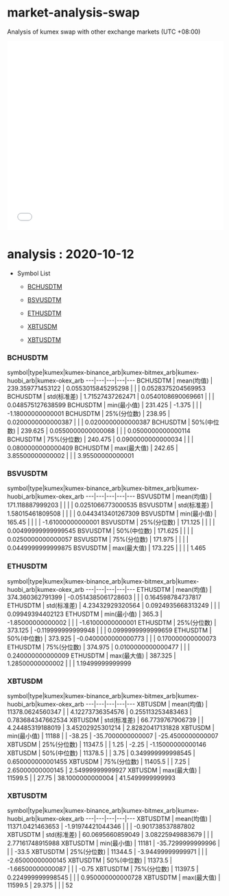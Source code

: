 # market-analysis-swap
Analysis of kumex swap with other exchange markets (UTC +08:00)

<iframe width="100%" height="440" src="./data.html" frameborder="no" border="0" scrolling="no"></iframe>

# analysis : 2020-10-12
* Symbol List

  * [BCHUSDTM](#bchusdtm)

  * [BSVUSDTM](#bsvusdtm)

  * [ETHUSDTM](#ethusdtm)

  * [XBTUSDM](#xbtusdm)

  * [XBTUSDTM](#xbtusdtm)


### BCHUSDTM

symbol|type|kumex|kumex-binance_arb|kumex-bitmex_arb|kumex-huobi_arb|kumex-okex_arb
---|---|---|---|---
BCHUSDTM | mean(均值) | 239.359771453122 | 0.0553015845295298 |  |  | 0.0528375204569953
BCHUSDTM | std(标准差) | 1.71527437262471 | 0.0540108690069661 |  |  | 0.048575127638599
BCHUSDTM | min(最小值) | 231.425 | -1.375 |  |  | -1.18000000000001
BCHUSDTM | 25%(分位数) | 238.95 | 0.0200000000000387 |  |  | 0.0200000000000387
BCHUSDTM | 50%(中位数) | 239.625 | 0.0550000000000068 |  |  | 0.0500000000000114
BCHUSDTM | 75%(分位数) | 240.475 | 0.0900000000000034 |  |  | 0.0800000000000409
BCHUSDTM | max(最大值) | 242.65 | 3.85500000000002 |  |  | 3.95500000000001


### BSVUSDTM

symbol|type|kumex|kumex-binance_arb|kumex-bitmex_arb|kumex-huobi_arb|kumex-okex_arb
---|---|---|---|---
BSVUSDTM | mean(均值) | 171.118887999203 |  |  |  | 0.0251066773000535
BSVUSDTM | std(标准差) | 1.58015461809508 |  |  |  | 0.0443413401267309
BSVUSDTM | min(最小值) | 165.45 |  |  |  | -1.61000000000001
BSVUSDTM | 25%(分位数) | 171.125 |  |  |  | 0.00499999999999545
BSVUSDTM | 50%(中位数) | 171.625 |  |  |  | 0.0250000000000057
BSVUSDTM | 75%(分位数) | 171.975 |  |  |  | 0.0449999999999875
BSVUSDTM | max(最大值) | 173.225 |  |  |  | 1.465


### ETHUSDTM

symbol|type|kumex|kumex-binance_arb|kumex-bitmex_arb|kumex-huobi_arb|kumex-okex_arb
---|---|---|---|---
ETHUSDTM | mean(均值) | 374.360362791399 | -0.0514385061728603 |  |  | 0.164598784737817
ETHUSDTM | std(标准差) | 4.23432929320564 | 0.0924935668313249 |  |  | 0.09949394402123
ETHUSDTM | min(最小值) | 365.3 | -1.85000000000002 |  |  | -1.61000000000001
ETHUSDTM | 25%(分位数) | 373.125 | -0.119999999999948 |  |  | 0.0999999999999659
ETHUSDTM | 50%(中位数) | 373.925 | -0.0400000000000773 |  |  | 0.170000000000073
ETHUSDTM | 75%(分位数) | 374.975 | 0.0100000000000477 |  |  | 0.240000000000009
ETHUSDTM | max(最大值) | 387.325 | 1.28500000000002 |  |  | 1.19499999999999


### XBTUSDM

symbol|type|kumex|kumex-binance_arb|kumex-bitmex_arb|kumex-huobi_arb|kumex-okex_arb
---|---|---|---|---
XBTUSDM | mean(均值) | 11378.0624560347 |  | 4.12273736354576 | 0.255113253483463 | 0.783684347662534
XBTUSDM | std(标准差) | 66.7739767906739 |  | 4.24485319188019 | 3.45202925301214 | 2.82820417131828
XBTUSDM | min(最小值) | 11188 |  | -38.25 | -35.7000000000007 | -25.4500000000007
XBTUSDM | 25%(分位数) | 11347.5 |  | 1.25 | -2.25 | -1.15000000000146
XBTUSDM | 50%(中位数) | 11378.5 |  | 3.75 | 0.349999999998545 | 0.650000000001455
XBTUSDM | 75%(分位数) | 11405.5 |  | 7.25 | 2.65000000000145 | 2.54999999999927
XBTUSDM | max(最大值) | 11599.5 |  | 27.75 | 38.1000000000004 | 41.5499999999993


### XBTUSDTM

symbol|type|kumex|kumex-binance_arb|kumex-bitmex_arb|kumex-huobi_arb|kumex-okex_arb
---|---|---|---|---
XBTUSDTM | mean(均值) | 11371.0421463653 | -1.91974421044346 |  |  | -0.901738537887802
XBTUSDTM | std(标准差) | 60.0695660859049 | 3.08225949883679 |  |  | 2.77161748915988
XBTUSDTM | min(最小值) | 11181 | -35.7299999999996 |  |  | -33.5
XBTUSDTM | 25%(分位数) | 11344.5 | -3.94499999999971 |  |  | -2.65000000000145
XBTUSDTM | 50%(中位数) | 11373.5 | -1.66500000000087 |  |  | -0.75
XBTUSDTM | 75%(分位数) | 11397.5 | 0.224999999998545 |  |  | 0.950000000000728
XBTUSDTM | max(最大值) | 11599.5 | 29.375 |  |  | 52

